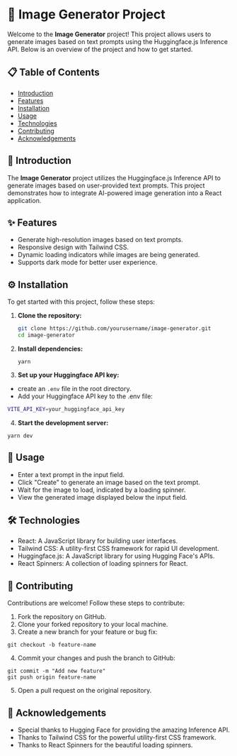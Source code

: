 # 🌟 Image Generator Project

Welcome to the **Image Generator** project! This project allows users to generate images based on text prompts using the Huggingface.js Inference API. Below is an overview of the project and how to get started.

## 📋 Table of Contents

- [Introduction](#-introduction)
- [Features](#-features)
- [Installation](#-installation)
- [Usage](#-usage)
- [Technologies](#-technologies)
- [Contributing](#-contributing)
- [Acknowledgements](#-acknowledgements)

## 📖 Introduction

The **Image Generator** project utilizes the Huggingface.js Inference API to generate images based on user-provided text prompts. This project demonstrates how to integrate AI-powered image generation into a React application.

## ✨ Features

- Generate high-resolution images based on text prompts.
- Responsive design with Tailwind CSS.
- Dynamic loading indicators while images are being generated.
- Supports dark mode for better user experience.

## ⚙️ Installation

To get started with this project, follow these steps:

1. **Clone the repository:**
   ```sh
   git clone https://github.com/yourusername/image-generator.git
   cd image-generator
   ```
2. **Install dependencies:**
   ```
   yarn
   ```
3. **Set up your Huggingface API key:**

- create an `.env` file in the root directory.
- Add your Huggingface API key to the .env file:

```sh
VITE_API_KEY=your_huggingface_api_key
```

4. **Start the development server:**

```
yarn dev
```

## 🚀 Usage

- Enter a text prompt in the input field.
- Click "Create" to generate an image based on the text prompt.
- Wait for the image to load, indicated by a loading spinner.
- View the generated image displayed below the input field.

## 🛠️ Technologies

- React: A JavaScript library for building user interfaces.
- Tailwind CSS: A utility-first CSS framework for rapid UI development.
- Huggingface.js: A JavaScript library for using Hugging Face's APIs.
- React Spinners: A collection of loading spinners for React.

## 🤝 Contributing

Contributions are welcome! Follow these steps to contribute:

1. Fork the repository on GitHub.
2. Clone your forked repository to your local machine.
3. Create a new branch for your feature or bug fix:

```
git checkout -b feature-name
```

4. Commit your changes and push the branch to GitHub:

```
git commit -m "Add new feature"
git push origin feature-name
```

5. Open a pull request on the original repository.

## 🙏 Acknowledgements

- Special thanks to Hugging Face for providing the amazing Inference API.
- Thanks to Tailwind CSS for the powerful utility-first CSS framework.
- Thanks to React Spinners for the beautiful loading spinners.
